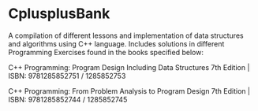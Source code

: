 # CplusplusBank
A compilation of different lessons and implementation of data structures and algorithms using C++ language.
Includes solutions in different Programming Exercises found in the books specified below:

C++ Programming: Program Design Including Data Structures
7th Edition | ISBN: 9781285852751 / 1285852753


C++ Programming: From Problem Analysis to Program Design
7th Edition | ISBN: 9781285852744 / 1285852745

